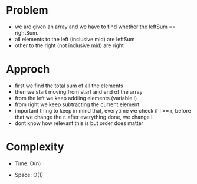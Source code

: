 # Problem
- we are given an array and we have to find whether the leftSum == rightSum.
- all elements to the left (inclusive mid) are leftSum
- other to the right (not inclusive mid) are right

# Approch
- first we find the total sum of all the elements
- then we start moving from start and end of the array
- from the left we keep addiing elements (variable l)
- from right we keep subtracting the current element
- important thing to keep in mind that, everytime we check if l == r, before that we change the r. after everything
  done, we change l.
- dont know how relevant this is but order does matter


# Complexity

- Time: O(n)

- Space: O(1) 